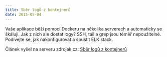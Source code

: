 ```yaml
---
title: Sběr logů z kontejnerů
date: 2015-05-04
---
```


Vaše aplikace běží pomocí Dockeru na několika serverech a automaticky se škálují. Jak z nich ale dostat logy? SSH, tail a grep jsou téměř nepoužitelné. Podívejte se, jak nakonfigurovat a spustit ELK stack.

Článek vyšel na serveru zdrojak.cz:
[Sběr logů z kontejnerů](https://www.zdrojak.cz/clanky/sber-logu-z-kontejneru/)
